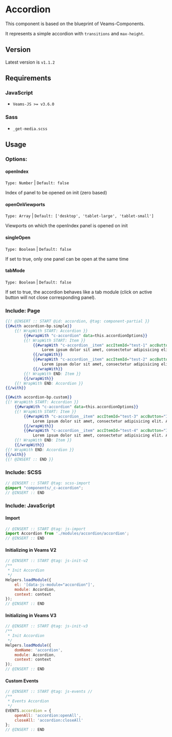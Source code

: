 # Accordion

This component is based on the blueprint of Veams-Components. 

It represents a simple accordion with `transitions` and `max-height`.

## Version

Latest version is ```v1.1.2```

## Requirements

### JavaScript
- `Veams-JS >= v3.6.0`

### Sass
- `_get-media.scss`

## Usage

### Options:

#### openIndex
`Type: Number` | `Default: false`

Index of panel to be opened on init (zero based)

#### openOnViewports
`Type: Array` | `Default: ['desktop', 'tablet-large', 'tablet-small']`

Viewports on which the openIndex panel is opened on init

#### singleOpen
`Type: Boolean` | `Default: false`

If set to true, only one panel can be open at the same time

#### tabMode
`Type: Boolean` | `Default: false`

If set to true, the accordion behaves like a tab module (click on active button will not close corresponding panel).

### Include: Page

``` hbs
{{! @INSERT :: START @id: accordion, @tag: component-partial }}
{{#with accordion-bp.simple}}
	{{! WrapWith START: Accordion }}
		{{#wrapWith "c-accordion" data=this.accordionOptions}}
		{{! WrapWith START: Item }}
			{{#wrapWith "c-accordion__item" accItemId="test-1" accButton="Item 1"}}
				Lorem ipsum dolor sit amet, consectetur adipisicing elit. Ab aliquid assumenda, ducimus facilis inventore iste labore laborum libero nam necessitatibus neque nulla numquam perspiciatis rem, repudiandae sed soluta veniam vero.
			{{/wrapWith}}
			{{#wrapWith "c-accordion__item" accItemId="test-2" accButton="Item 2"}}
				Lorem ipsum dolor sit amet, consectetur adipisicing elit. Ab aliquid assumenda, ducimus facilis inventore iste labore laborum libero nam necessitatibus neque nulla numquam perspiciatis rem, repudiandae sed soluta veniam vero.
			{{/wrapWith}}
		{{! WrapWith END: Item }}
		{{/wrapWith}}
	{{! WrapWith END: Accordion }}
{{/with}}

{{#with accordion-bp.custom}}
{{! WrapWith START: Accordion }}
	{{#wrapWith "c-accordion" data=this.accordionOptions}}
	{{! WrapWith START: Item }}
		{{#wrapWith "c-accordion__item" accItemId="test-3" accButton="Item 3"}}
			Lorem ipsum dolor sit amet, consectetur adipisicing elit. Ab aliquid assumenda, ducimus facilis inventore iste labore laborum libero nam necessitatibus neque nulla numquam perspiciatis rem, repudiandae sed soluta veniam vero.
		{{/wrapWith}}
		{{#wrapWith "c-accordion__item" accItemId="test-4" accButton="Item 4"}}
            Lorem ipsum dolor sit amet, consectetur adipisicing elit. Ab aliquid assumenda, ducimus facilis inventore iste labore laborum libero nam necessitatibus neque nulla numquam perspiciatis rem, repudiandae sed soluta veniam vero.		{{/wrapWith}}
	{{! WrapWith END: Item }}
	{{/wrapWith}}
{{! WrapWith END: Accordion }}
{{/with}}
{{! @INSERT :: END }}
```

### Include: SCSS

``` scss
// @INSERT :: START @tag: scss-import 
@import "components/_c-accordion";
// @INSERT :: END
```

### Include: JavaScript

#### Import
``` js
// @INSERT :: START @tag: js-import 
import Accordion from './modules/accordion/accordion';
// @INSERT :: END
```

#### Initializing in Veams V2
``` js
// @INSERT :: START @tag: js-init-v2 
/**
 * Init Accordion
 */
Helpers.loadModule({
	el: '[data-js-module="accordion"]',
	module: Accordion,
	context: context
});
// @INSERT :: END
```

#### Initializing in Veams V3
``` js
// @INSERT :: START @tag: js-init-v3  
/**
 * Init Accordion
 */
Helpers.loadModule({
	domName: 'accordion',
	module: Accordion,
	context: context
});
// @INSERT :: END
```

#### Custom Events
``` js
// @INSERT :: START @tag: js-events //
/**
 * Events Accordion
 */
EVENTS.accordion = {
	openAll: 'accordion:openAll',
	closeAll: 'accordion:closeAll'
};
// @INSERT :: END
```